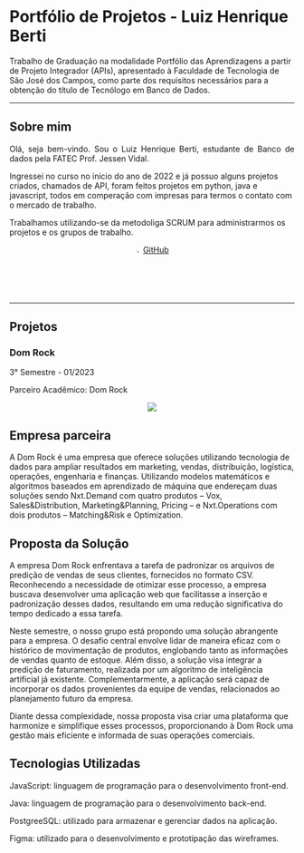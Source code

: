 <h1>Portfólio de Projetos - Luiz Henrique Berti</h1>
<p>Trabalho de Graduação na modalidade Portfólio das Aprendizagens a partir de Projeto Integrador (APIs),
apresentado à Faculdade de Tecnologia de São José dos Campos,
como parte dos requisitos necessários para a obtenção do título de Tecnólogo em Banco de Dados.</p>
<hr>
<h2>Sobre mim</h2>
<p align="justify">Olá, seja bem-vindo. Sou o Luiz Henrique Berti, estudante de Banco de dados pela FATEC Prof. Jessen Vidal.</p>

<p>Ingressei no curso no início do ano de 2022 e já possuo alguns projetos criados, chamados de API, foram feitos projetos em python, java e javascript, todos em comperação com impresas para termos o contato com o mercado de trabalho.</p>

<p>Trabalhamos utilizando-se da metodoliga SCRUM para administrarmos os projetos e os grupos de trabalho.</p>


<p align="center"> <img src="https://github.com/hberti97" width="2%">  <a href=">LinkedIn</a> • <img src="" width="2%"> <a href="https://github.com/hberti97">GitHub</a> </p>
<hr>

<h2>Projetos</h2>
<h3> Dom Rock </h3>
3° Semestre - 01/2023

Parceiro Acadêmico: Dom Rock
<p align="center"><img src="https://github.com/Ariane-Sousa/bertoti/assets/108765052/bbd9f4c7-56bf-4563-9da0-16977ffb6ac8" widht="10%"></img>

## Empresa parceira

A Dom Rock é uma empresa que oferece soluções utilizando tecnologia de dados para ampliar resultados em marketing, vendas, distribuição, logística, operações, engenharia e finanças.
Utilizando modelos matemáticos e algoritmos baseados em aprendizado de máquina que endereçam duas soluções sendo Nxt.Demand com quatro produtos – Vox, Sales&Distribution, Marketing&Planning, Pricing – e Nxt.Operations com dois produtos – Matching&Risk e Optimization.


##  Proposta da Solução

A empresa Dom Rock enfrentava a tarefa de padronizar os arquivos de predição de vendas de seus clientes, fornecidos no formato CSV. Reconhecendo a necessidade de otimizar esse processo, a empresa buscava desenvolver uma aplicação web que facilitasse a inserção e padronização desses dados, resultando em uma redução significativa do tempo dedicado a essa tarefa.

Neste semestre, o nosso grupo está propondo uma solução abrangente para a empresa. O desafio central envolve lidar de maneira eficaz com o histórico de movimentação de produtos, englobando tanto as informações de vendas quanto de estoque. Além disso, a solução visa integrar a predição de faturamento, realizada por um algoritmo de inteligência artificial já existente. Complementarmente, a aplicação será capaz de incorporar os dados provenientes da equipe de vendas, relacionados ao planejamento futuro da empresa.

Diante dessa complexidade, nossa proposta visa criar uma plataforma que harmonize e simplifique esses processos, proporcionando à Dom Rock uma gestão mais eficiente e informada de suas operações comerciais.


## Tecnologias Utilizadas

JavaScript: linguagem de programação para o desenvolvimento front-end.

Java: linguagem de programação para o desenvolvimento back-end.

PostgreeSQL: utilizado para armazenar e gerenciar dados na aplicação.

Figma: utilizado para o desenvolvimento e prototipação das wireframes.

